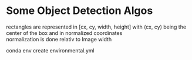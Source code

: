 # Some Object Detection Algos

rectangles are represented in [cx, cy, width, height] with (cx, cy) being the center of the box and in normalized coordinates</br>
normalization is done relativ to Image width</br>

conda env create environmental.yml
